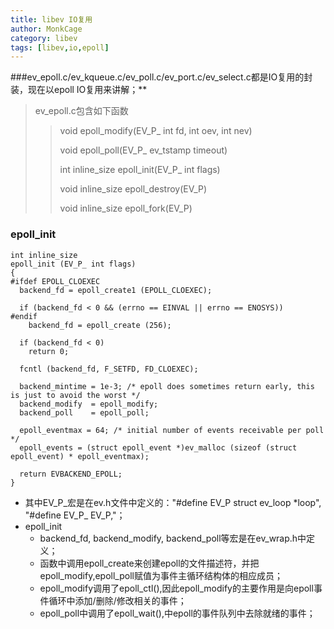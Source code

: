 ```yaml
---
title: libev IO复用
author: MonkCage
category: libev
tags: [libev,io,epoll]
---
```


###ev_epoll.c/ev_kqueue.c/ev_poll.c/ev_port.c/ev_select.c都是IO复用的封装，现在以epoll IO复用来讲解；**

> ev_epoll.c包含如下函数
>> void epoll_modify(EV_P_ int fd, int oev, int nev)
>>
>> void epoll_poll(EV_P_ ev_tstamp timeout)
>>
>> int inline_size epoll_init(EV_P_ int flags)
>>
>> void inline_size epoll_destroy(EV_P)
>>
>> void inline_size epoll_fork(EV_P)

### epoll_init

```
int inline_size
epoll_init (EV_P_ int flags)
{
#ifdef EPOLL_CLOEXEC
  backend_fd = epoll_create1 (EPOLL_CLOEXEC);

  if (backend_fd < 0 && (errno == EINVAL || errno == ENOSYS))
#endif
    backend_fd = epoll_create (256);

  if (backend_fd < 0)
    return 0;

  fcntl (backend_fd, F_SETFD, FD_CLOEXEC);

  backend_mintime = 1e-3; /* epoll does sometimes return early, this is just to avoid the worst */
  backend_modify  = epoll_modify;
  backend_poll    = epoll_poll;

  epoll_eventmax = 64; /* initial number of events receivable per poll */
  epoll_events = (struct epoll_event *)ev_malloc (sizeof (struct epoll_event) * epoll_eventmax);

  return EVBACKEND_EPOLL;
}
```

* 其中EV_P_宏是在ev.h文件中定义的："#define EV_P struct ev_loop *loop", "#define EV_P_ EV_P,"；
* epoll_init
  + backend_fd, backend_modify, backend_poll等宏是在ev_wrap.h中定义；
  + 函数中调用epoll_create来创建epoll的文件描述符，并把epoll_modify,epoll_poll赋值为事件主循环结构体的相应成员；
  + epoll_modify调用了epoll_ctl(),因此epoll_modify的主要作用是向epoll事件循环中添加/删除/修改相关的事件；
  + epoll_poll中调用了epoll_wait(),中epoll的事件队列中去除就绪的事件；
